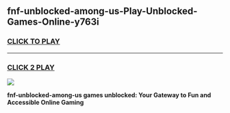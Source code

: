 
## fnf-unblocked-among-us-Play-Unblocked-Games-Online-y763i
<h3>
<a href="https://premium76.site?title=fnf-unblocked-among-us&ref=25A">CLICK TO PLAY</a></h3>
<hr>

<h3>
<a href="https://premium76.site?title=fnf-unblocked-among-us&ref=25A">CLICK 2 PLAY</a>
  
</h3>

<a href="https://premium76.site?title=fnf-unblocked-among-us&ref=25A"><img src="https://clearcache.store/games.png"></a>


**fnf-unblocked-among-us games unblocked: Your Gateway to Fun and Accessible Online Gaming**
